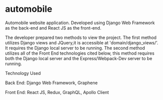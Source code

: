 # automobile
Automobile website application. Developed using Django Web Framework as the back-end and React JS as the front-end.

The developer prepared two methods to view the project. The first method utilizes Django views and JQuery,it is accessible
at 'domain/django_views/'. It requires the Django local server to be running. The second method utilizes all of the Front End
technologies cited below, this method requires both the Django local server and the Express/Webpack-Dev server to be running.

Technology Used

  Back End:
    Django Web Framework,
    Graphene

  Front End:
    React JS,
    Redux,
    GraphQL,
    Apollo Client
